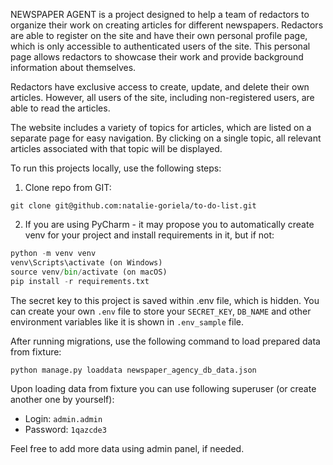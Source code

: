 NEWSPAPER AGENT is a project designed to help a team of redactors to organize their work on creating 
articles for different newspapers.
Redactors are able to register on the site and have their own personal profile page, 
which is only accessible to authenticated users of the site. This personal page allows redactors 
to showcase their work and provide background information about themselves.

Redactors have exclusive access to create, update, and delete their own articles.
However, all users of the site, including non-registered users, are able to read the articles.

The website includes a variety of topics for articles, which are listed on a separate page for easy navigation. 
By clicking on a single topic, all relevant articles associated with that topic will be displayed.

To run this projects locally, use the following steps:

1. Clone repo from GIT:

`git clone git@github.com:natalie-goriela/to-do-list.git`

2. If you are using PyCharm - it may propose you to automatically create venv for your project 
and install requirements in it, but if not: 

```python
python -m venv venv
venv\Scripts\activate (on Windows)
source venv/bin/activate (on macOS)
pip install -r requirements.txt
```
   
The secret key to this project is saved within .env file, which is hidden.
You can create your own `.env` file to store your `SECRET_KEY`, `DB_NAME` and other environment 
variables like it is shown in `.env_sample` file. 

After running migrations, use the following command to load prepared data from fixture:
  
`python manage.py loaddata newspaper_agency_db_data.json`

Upon loading data from fixture you can use following superuser (or create another one by yourself):
  - Login: `admin.admin`
  - Password: `1qazcde3`

Feel free to add more data using admin panel, if needed.
